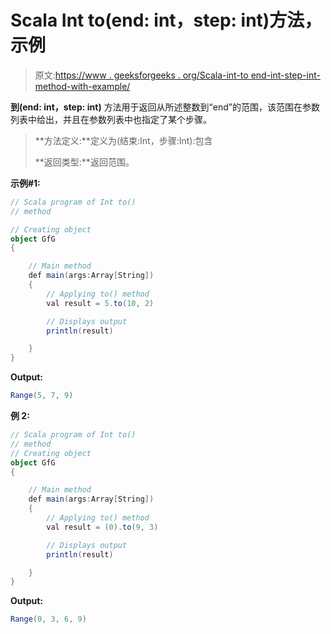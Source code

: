 # Scala Int to(end: int，step: int)方法，示例

> 原文:[https://www . geeksforgeeks . org/Scala-int-to end-int-step-int-method-with-example/](https://www.geeksforgeeks.org/scala-int-toend-int-step-int-method-with-example/)

**到(end: int，step: int)** 方法用于返回从所述整数到“end”的范围，该范围在参数列表中给出，并且在参数列表中也指定了某个步骤。

> **方法定义:**定义为(结束:Int，步骤:Int):包含
> 
> **返回类型:**返回范围。

**示例#1:**

```scala
// Scala program of Int to() 
// method 

// Creating object 
object GfG 
{  

    // Main method 
    def main(args:Array[String]) 
    { 
        // Applying to() method  
        val result = 5.to(10, 2) 

        // Displays output 
        println(result) 

    } 
}  
```

**Output:**

```scala
Range(5, 7, 9)

```

**例 2:**

```scala
// Scala program of Int to() 
// method 
// Creating object 
object GfG 
{  

    // Main method 
    def main(args:Array[String]) 
    { 
        // Applying to() method 
        val result = (0).to(9, 3) 

        // Displays output 
        println(result) 

    } 
}  
```

**Output:**

```scala
Range(0, 3, 6, 9)

```